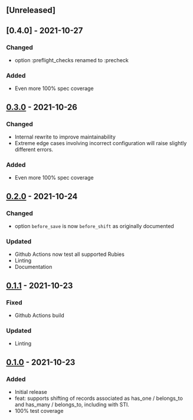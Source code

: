 ## [Unreleased]

## [0.4.0] - 2021-10-27

### Changed

- option :preflight_checks renamed to :precheck

### Added

- Even more 100% spec coverage

## [0.3.0] - 2021-10-26

### Changed

- Internal rewrite to improve maintainability
- Extreme edge cases involving incorrect configuration will raise slightly different errors.

### Added

- Even more 100% spec coverage

## [0.2.0] - 2021-10-24

### Changed

- option `before_save` is now `before_shift` as originally documented

### Updated

- Github Actions now test all supported Rubies
- Linting
- Documentation

## [0.1.1] - 2021-10-23

### Fixed

- Github Actions build

### Updated

- Linting

## [0.1.0] - 2021-10-23

### Added

- Initial release
- feat: supports shifting of records associated as has_one / belongs_to and has_many / belongs_to, including with STI.
- 100% test coverage

[0.1.0]: https://github.com/pboling/shiftable/releases/tag/v0.1.0

[0.1.1]: https://github.com/pboling/shiftable/releases/tag/v0.1.1

[0.2.0]: https://github.com/pboling/shiftable/releases/tag/v0.2.0

[0.3.0]: https://github.com/pboling/shiftable/releases/tag/v0.3.0
